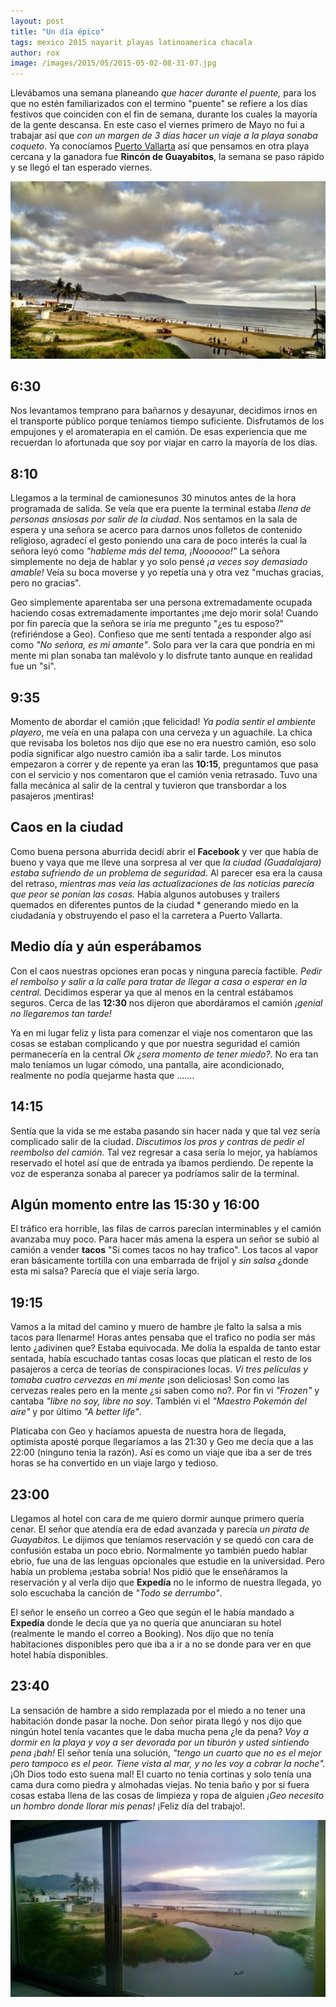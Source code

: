 ```yaml
---
layout: post
title: "Un día épico"
tags: mexico 2015 nayarit playas latinoamerica chacala
author: rox
image: /images/2015/05/2015-05-02-08-31-07.jpg
---
```

Llevábamos una semana planeando *que hacer durante el puente,* para los que no estén familiarizados con el termino "puente" se refiere a los días festivos que coinciden con el fin de semana, durante los cuales la mayoría de la gente descansa. En este caso el viernes primero de Mayo no fui a trabajar así que *con un margen de 3 días hacer un viaje a la playa sonaba coqueto*. Ya conocíamos [Puerto Vallarta](/tag/puerto-vallarta/) así que pensamos en otra playa cercana y la ganadora fue **Rincón de Guayabitos**, la semana se paso rápido y se llegó el tan esperado viernes.

![Les presento Rincón de Guayabitos, Nayarit](/images/2015/05/2015-05-02-08-23-27--1-.jpg)

## 6:30 
Nos levantamos temprano  para bañarnos y desayunar, decidimos irnos en el transporte público porque teníamos tiempo suficiente. Disfrutamos de los empujones y el aromaterapia en el camión. De esas experiencia que me recuerdan lo afortunada que soy por viajar en carro la mayoría de los días.

## 8:10 
Llegamos a la terminal de camionesunos 30 minutos antes de la hora programada de salida. Se veía que era puente la terminal estaba *llena de personas ansiosas por salir de la ciudad*. Nos sentamos en la sala de espera y una señora se acerco para darnos unos folletos de contenido religioso, agradecí el gesto poniendo una cara de poco interés la cual la señora leyó como *"hableme más del tema, ¡Noooooo!"* La señora simplemente no deja de hablar y yo solo pensé *¡a veces soy demasiado amable!* Veía su boca moverse y yo repetía una y otra vez "muchas gracias, pero no gracias". 

Geo simplemente aparentaba ser una persona extremadamente ocupada haciendo cosas extremadamente importantes ¡me dejo morir sola! Cuando por fin parecía que la señora se iría  me pregunto "¿es tu esposo?" (refiriéndose a Geo). Confieso que me sentí tentada a responder algo así como *"No señora, es mi amante"*. Solo para ver la cara que pondría en mi mente mi plan sonaba tan malévolo y lo disfrute tanto aunque en realidad fue un "si".

## 9:35 
Momento de abordar el camión ¡que felicidad! *Ya podía sentir el ambiente playero*, me veía en una palapa con una cerveza y un aguachile. La chica que revisaba los boletos nos dijo que ese no era nuestro camión, eso solo podía significar algo nuestro camión iba a salir tarde. Los minutos empezaron a correr y de repente ya eran las **10:15**, preguntamos que pasa con el servicio y nos comentaron que el camión venia retrasado. Tuvo una falla mecánica al salir de la central y tuvieron que transbordar a los pasajeros ¡mentiras!

## Caos en la ciudad
Como buena persona aburrida decidí abrir el **Facebook** y ver que había de bueno y vaya que me lleve una sorpresa al ver que *la ciudad (Guadalajara) estaba sufriendo de un problema de seguridad*. Al parecer esa era la causa del retraso, *mientras mas veía las actualizaciones de las noticias parecía que peor se ponían las cosas.* Había algunos autobuses y trailers quemados en diferentes puntos de la ciudad * generando miedo en la ciudadanía y obstruyendo el paso el la carretera a Puerto Vallarta.

## Medio día y aún esperábamos
Con el caos nuestras opciones eran pocas y ninguna parecía factible. *Pedir el rembolso y salir a la calle para tratar de llegar a casa o esperar en la central.* Decidimos esperar ya que al menos en la central estábamos seguros. Cerca de las **12:30** nos dijeron que abordáramos el camión *¡genial no llegaremos tan tarde!* 

Ya en mi lugar feliz y lista para comenzar el viaje nos comentaron que las cosas se estaban complicando y que por nuestra seguridad el camión permanecería en la central *Ok ¿sera momento de tener miedo?*. No era tan malo teníamos un lugar cómodo, una pantalla, aire acondicionado, realmente no podía quejarme hasta que .......

## 14:15 
Sentía que la vida se me estaba pasando sin hacer nada y que tal vez sería complicado salir de la ciudad. *Discutimos los pros y contras de pedir el reembolso del camión.* Tal vez regresar a casa sería lo mejor, ya habíamos reservado el hotel así que de entrada ya íbamos perdiendo. De repente la voz de esperanza sonaba al parecer ya podríamos salir de la terminal.

## Algún momento entre las 15:30 y 16:00 
El tráfico era horrible, las filas de carros parecían interminables y el camión avanzaba muy poco. Para hacer más amena la espera un señor se subió al camión a vender **tacos** "Si comes tacos no hay trafico". Los tacos al vapor eran básicamente tortilla con una embarrada de frijol y *sin salsa* ¿donde esta mi salsa? Parecía que el viaje sería largo. 

## 19:15 
Vamos a la mitad del camino y muero de hambre ¡le falto la salsa a mis tacos para llenarme! Horas antes pensaba que el trafico no podía ser más lento ¿adivinen que? Estaba equivocada. Me dolía la espalda de tanto estar sentada, había escuchado tantas cosas locas que platican el resto de los pasajeros a cerca de teorías de conspiraciones locas. *Vi tres películas y tomaba cuatro cervezas en mi mente*  ¡son deliciosas! Son como las cervezas reales pero en la mente ¿si saben como no?. Por fin vi *"Frozen"* y cantaba *"libre no soy, libre no soy*. También vi el  *"Maestro Pokemón del aire"* y por último *"A better life"*. 

Platicaba con Geo y hacíamos apuesta de nuestra hora de llegada, optimista aposté porque llegaríamos a las 21:30 y Geo me decía que a las 22:00 (ninguno tenia la razón). Así es como un viaje que iba a ser de tres horas se ha convertido en un viaje largo y tedioso.

## 23:00 
Llegamos al hotel con cara de me quiero dormir aunque primero quería cenar. El señor que atendía era de edad avanzada y parecía *un pirata de Guayabitos.* Le dijimos que teníamos reservación y se quedó con cara de confusión estaba un poco ebrio. Normalmente yo también puedo hablar ebrio, fue una de las lenguas opcionales que estudie en la universidad. Pero había un problema ¡estaba sobria! Nos pidió que le enseñáramos la reservación y al verla dijo que **Expedía** no le informo de nuestra llegada, yo solo escuchaba la canción de *"Todo se derrumbo"*. 

El señor le enseño un correo a Geo que según el le había mandado a **Expedía** donde le decía que ya no quería que anunciaran su hotel (realmente le mando el correo a Booking). Nos dijo que no tenía habitaciones disponibles pero que iba a ir a no se donde para ver en que hotel había disponibles.

## 23:40 
La sensación de hambre a sido remplazada por el miedo a no tener una habitación donde pasar la noche. Don señor pirata llegó y nos dijo que ningún hotel tenía vacantes que le daba mucha pena ¿le da pena? *Voy a dormir en la playa y voy a ser devorada por un tiburón y usted sintiendo pena ¡bah!* El señor tenía una solución, *"tengo un cuarto que no es el mejor pero tampoco es el peor. Tiene vista al mar, y no les voy a cobrar la noche".* ¡Oh Dios todo esto suena mal! El cuarto no tenia cortinas y solo tenía una cama dura como piedra y almohadas viejas. No tenia baño y por si fuera cosas estaba llena de las cosas de limpieza y ropa de alguien *¡Geo necesito un hombro donde llorar mis penas!* ¡Feliz día del trabajo!.

![Vista al mar desde el cuarto misterioso](/images/2015/05/2015-05-02-07-42-24.jpg)
